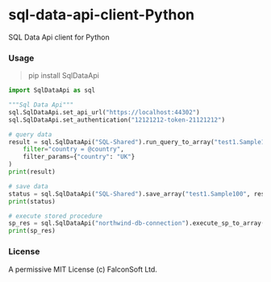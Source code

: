 # sql-data-api-client-Python
SQL Data Api client for Python

### Usage

> pip install SqlDataApi

```py
import SqlDataApi as sql

"""Sql Data Api"""
sql.SqlDataApi.set_api_url("https://localhost:44302")
sql.SqlDataApi.set_authentication("12121212-token-21121212")

# query data
result = sql.SqlDataApi("SQL-Shared").run_query_to_array("test1.Sample100",
    filter="country = @country",
    filter_params={"country": "UK"}
)
print(result)

# save data
status = sql.SqlDataApi("SQL-Shared").save_array("test1.Sample100", result)
print(status)

# execute stored procedure
sp_res = sql.SqlDataApi("northwind-db-connection").execute_sp_to_array("northwind.NorthwindEmployeesSummary", {'startDate': "2019-01-01", 'endDate': "2020-05-14"})
print(sp_res)
```

### License

A permissive MIT License (c) FalconSoft Ltd.
